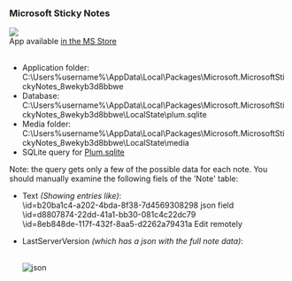 ### Microsoft Sticky Notes ###

![](https://i2.wp.com/techrad.io/wp-content/uploads/2018/11/Sticky-Notes.png?w=630&ssl=1)<br>
App available [in the MS Store](https://www.microsoft.com/en-us/p/microsoft-sticky-notes/9nblggh4qghw?activetab=pivot:overviewtab)<br>
<br>
- Application folder:<br>
       C:\Users\%username%\AppData\Local\Packages\Microsoft.MicrosoftStickyNotes_8wekyb3d8bbwe<br>
- Database:<br>
        C:\Users\%username%\AppData\Local\Packages\Microsoft.MicrosoftStickyNotes_8wekyb3d8bbwe\LocalState\plum.sqlite<br>
- Media folder:<br>
        C:\Users\%username%\AppData\Local\Packages\Microsoft.MicrosoftStickyNotes_8wekyb3d8bbwe\LocalState\media<br>
- SQLite query for [Plum.sqlite](https://github.com/kacos2000/Win10/blob/master/StickyNotes/StickyNotes_plum_sqlite.sql)<br>

Note: the query gets only a few of the possible data for each note. You should manually examine the following fiels of the 'Note' table:

   - Text   *(Showing entries like)*: <br>
       \id=b20ba1c4-a202-4bda-8f38-7d4569308298 json field <br>
       \id=d8807874-22dd-41a1-bb30-081c4c22dc79  <br>
       \id=8eb848de-117f-432f-8aa5-d2262a79431a Edit remotely <br>
   
   - LastServerVersion *(which has a json with the full note data)*: <br> <br>
   
     ![json](https://raw.githubusercontent.com/kacos2000/Win10/master/StickyNotes/json.JPG)
